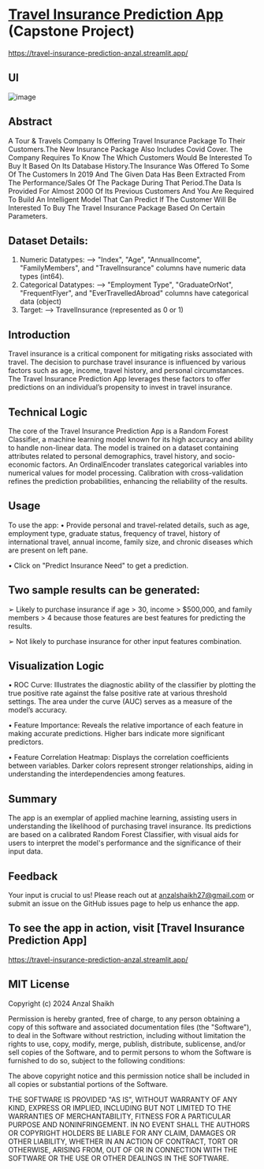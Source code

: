 # [Travel Insurance Prediction App]([url](https://travel-insurance-prediction-anzal.streamlit.app/)) (Capstone Project)
https://travel-insurance-prediction-anzal.streamlit.app/

## UI

![image](https://github.com/anzalshaikh27/Travel-Insurance-Prediction-Streamlit-Capstone-Project/assets/57680301/70547bca-39c8-4afb-9588-fd061b97cea2)


## Abstract
A Tour & Travels Company Is Offering Travel Insurance Package To Their Customers.The New
Insurance Package Also Includes Covid Cover. The Company Requires To Know The Which
Customers Would Be Interested To Buy It Based On Its Database History.The Insurance Was
Offered To Some Of The Customers In 2019 And The Given Data Has Been Extracted From The
Performance/Sales Of The Package During That Period.The Data Is Provided For Almost 2000
Of Its Previous Customers And You Are Required To Build An Intelligent Model That Can
Predict If The Customer Will Be Interested To Buy The Travel Insurance Package Based On
Certain Parameters.

## Dataset Details:
1) Numeric Datatypes:
--> "Index", "Age", "AnnualIncome", "FamilyMembers", and "TravelInsurance" columns have
numeric data types (int64).
2) Categorical Datatypes:
--> "Employment Type", "GraduateOrNot", "FrequentFlyer", and "EverTravelledAbroad"
columns have categorical data (object)
3) Target:
--> TravelInsurance (represented as 0 or 1)

## Introduction
Travel insurance is a critical component for mitigating risks associated with travel. The decision
to purchase travel insurance is influenced by various factors such as age, income, travel history,
and personal circumstances. The Travel Insurance Prediction App leverages these factors to offer
predictions on an individual’s propensity to invest in travel insurance.

## Technical Logic
The core of the Travel Insurance Prediction App is a Random Forest Classifier, a machine
learning model known for its high accuracy and ability to handle non-linear data. The model is
trained on a dataset containing attributes related to personal demographics, travel history, and
socio-economic factors. An OrdinalEncoder translates categorical variables into numerical values
for model processing. Calibration with cross-validation refines the prediction probabilities,
enhancing the reliability of the results.

## Usage
To use the app:
• Provide personal and travel-related details, such as age, employment type, graduate
status, frequency of travel, history of international travel, annual income, family size, and
chronic diseases which are present on left pane.

• Click on "Predict Insurance Need" to get a prediction.

## Two sample results can be generated:
➢ Likely to purchase insurance if age > 30, income > $500,000, and family members > 4
because those features are best features for predicting the results.

➢ Not likely to purchase insurance for other input features combination.

## Visualization Logic
• ROC Curve: Illustrates the diagnostic ability of the classifier by plotting the true positive
rate against the false positive rate at various threshold settings. The area under the curve
(AUC) serves as a measure of the model’s accuracy.

• Feature Importance: Reveals the relative importance of each feature in making accurate
predictions. Higher bars indicate more significant predictors.

• Feature Correlation Heatmap: Displays the correlation coefficients between variables.
Darker colors represent stronger relationships, aiding in understanding the
interdependencies among features.

## Summary
The app is an exemplar of applied machine learning, assisting users in understanding the
likelihood of purchasing travel insurance. Its predictions are based on a calibrated Random
Forest Classifier, with visual aids for users to interpret the model's performance and the
significance of their input data.


## Feedback
Your input is crucial to us! Please reach out at anzalshaikh27@gmail.com or submit an issue on the GitHub issues page to help us enhance the app.

## To see the app in action, visit [Travel Insurance Prediction App]
https://travel-insurance-prediction-anzal.streamlit.app/

## MIT License

Copyright (c) 2024 Anzal Shaikh

Permission is hereby granted, free of charge, to any person obtaining a copy of this software and associated documentation files (the "Software"), to deal in the Software without restriction, including without limitation the rights to use, copy, modify, merge, publish, distribute, sublicense, and/or sell copies of the Software, and to permit persons to whom the Software is furnished to do so, subject to the following conditions:

The above copyright notice and this permission notice shall be included in all copies or substantial portions of the Software.

THE SOFTWARE IS PROVIDED "AS IS", WITHOUT WARRANTY OF ANY KIND, EXPRESS OR IMPLIED, INCLUDING BUT NOT LIMITED TO THE WARRANTIES OF MERCHANTABILITY, FITNESS FOR A PARTICULAR PURPOSE AND NONINFRINGEMENT. IN NO EVENT SHALL THE AUTHORS OR COPYRIGHT HOLDERS BE LIABLE FOR ANY CLAIM, DAMAGES OR OTHER LIABILITY, WHETHER IN AN ACTION OF CONTRACT, TORT OR OTHERWISE, ARISING FROM, OUT OF OR IN CONNECTION WITH THE SOFTWARE OR THE USE OR OTHER DEALINGS IN THE SOFTWARE.
